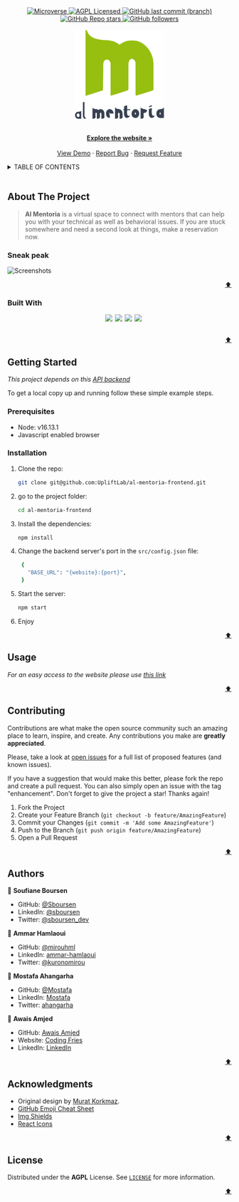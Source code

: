<div id="top" align="center">
  <a href="https://www.microverse.org/">
    <img alt="Microverse" src="https://img.shields.io/badge/-Microverse-blueviolet?style=flat-square">
  </a>
  <a href="./LICENSE">
    <img alt="AGPL Licensed" src="https://img.shields.io/github/license/UpliftLab/al-mentoria-backend">
  </a>
  <a href="https://github.com/UpliftLab/al-mentoria-backend">
    <img alt="GitHub last commit (branch)" src="https://img.shields.io/github/last-commit/UpliftLab/al-mentoria-backend/dev?color=blue&style=flat-square">
  </a>
  <a href="https://github.com/UpliftLab/al-mentoria-backend">
    <img alt="GitHub Repo stars" src="https://img.shields.io/github/stars/UpliftLab/al-mentoria-backend?color=green&label=%E2%98%85%20stars%20&style=flat-square">
  </a>
  <a href="https://github.com/UpliftLab">
    <img alt="GitHub followers" src="https://img.shields.io/github/followers/UpliftLab?color=yellow&logo=github&style=flat-square">
  </a>
</div>

<br />

<div id="header" align="center">
  <a href="https://github.com/UpliftLab/al-mentoria-docs/blob/9fcf7f54b99a1c4264cbcfa5644e5526cf02b2a7/almentoria-full-logo.svg">
    <img src="https://github.com/UpliftLab/al-mentoria-docs/blob/9fcf7f54b99a1c4264cbcfa5644e5526cf02b2a7/almentoria-full-logo.svg" alt="Logo" width="200" height="200">
  </a>
  <p align="center">
    <br />
    <a href="https://almentoria.herokuapp.com/"><strong>Explore the website »</strong></a>
    <br />
    <br />
    <a href="https://github.com/UpliftLab/al-mentoria-frontend">View Demo</a>
    ·
    <a href="https://github.com/UpliftLab/al-mentoria-frontend/issues">Report Bug</a>
    ·
    <a href="https://github.com/UpliftLab/al-mentoria-frontend/issues">Request Feature</a>
  </p>
</div>

<!-- TABLE OF CONTENTS -->
<details>
  <summary>TABLE OF CONTENTS</summary>
  <ol>
    <li>
      <a href="#about-the-project">About The Project</a>
      <ul>
        <li><a href="#Sneak peak">Sneak peak</a></li>
        <li><a href="#built-with">Built With</a></li>
      </ul>
    </li>
    <li>
      <a href="#getting-started">Getting Started</a>
      <ul>
        <li><a href="#prerequisites">Prerequisites</a></li>
        <li><a href="#installation">Installation</a></li>
      </ul>
    </li>
    <li><a href="#usage">Usage</a></li>
    <li><a href="#contributing">Contributing</a></li>
    <li><a href="#authors">Authors</a></li>
    <li><a href="#acknowledgments">Acknowledgments</a></li>
    <li><a href="#license">License</a></li>
  </ol>
</details>

<br />

<!-- ABOUT THE PROJECT -->
## About The Project

> **Al Mentoria** is a virtual space to connect with mentors that can help you with your technical as well as behavioral issues. If you are stuck somewhere and need a second look at things, make a reservation now.

### Sneak peak

<img alt="Screenshots" src="https://user-images.githubusercontent.com/20567503/180013479-d3013553-0aa4-42d8-b938-97f58f9d5791.png">

<p align="right"><a href="#top">⬆️</a></p>


### Built With


<ul style="display: flex; gap: 6px; justify-content: center">
<img src="https://img.shields.io/badge/react-%2320232a.svg?style=for-the-badge&logo=react&logoColor=%2361DAFB"/>
<img src="https://img.shields.io/badge/redux-%23593d88.svg?style=for-the-badge&logo=redux&logoColor=white"/>
<img src="https://img.shields.io/badge/React_Router-CA4245?style=for-the-badge&logo=react-router&logoColor=white"/>
<img src="https://img.shields.io/badge/tailwindcss-%2338B2AC.svg?style=for-the-badge&logo=tailwind-css&logoColor=white"/>
<br></br>
</ul>

<p align="right"><a href="#top">⬆️</a></p>



<!-- GETTING STARTED -->
## Getting Started

*This project depends on this [API backend](https://github.com/UpliftLab/al-mentoria-backend)*

To get a local copy up and running follow these simple example steps.

### Prerequisites

- Node: v16.13.1
- Javascript enabled browser

### Installation

1. Clone the repo:
   ```sh
   git clone git@github.com:UpliftLab/al-mentoria-frontend.git
   ```
2. go to the project folder: 
   ```sh
   cd al-mentoria-frontend
   ```
3. Install the dependencies:
   ```sh
   npm install
   ```
4. Change the backend server's port in the `src/config.json` file:
   ```sh
    {
      "BASE_URL": "{website}:{port}",
    }
   ```
5. Start the server:
   ```sh
   npm start
   ```
6. Enjoy


<p align="right"><a href="#top">⬆️</a></p>



<!-- USAGE EXAMPLES -->
## Usage

_For an easy access to the website please use [this link](https://almentoria.herokuapp.com/)_


<p align="right"><a href="#top">⬆️</a></p>


<!-- CONTRIBUTING -->
## Contributing

Contributions are what make the open source community such an amazing place to learn, inspire, and create. Any contributions you make are **greatly appreciated**.

Please, take a look at [open issues](https://github.com/UpliftLab/al-mentoria-frontend/issues) for a full list of proposed features (and known issues).


If you have a suggestion that would make this better, please fork the repo and create a pull request. You can also simply open an issue with the tag "enhancement".
Don't forget to give the project a star! Thanks again!

1. Fork the Project
2. Create your Feature Branch (`git checkout -b feature/AmazingFeature`)
3. Commit your Changes (`git commit -m 'Add some AmazingFeature'`)
4. Push to the Branch (`git push origin feature/AmazingFeature`)
5. Open a Pull Request


<p align="right"><a href="#top">⬆️</a></p>


<!-- AUTHORS -->
##  Authors

👤 **Soufiane Boursen**

- GitHub: [@Sboursen](https://github.com/Sboursen)
- LinkedIn: [@sboursen](https://linkedin.com/in/sboursen)
- Twitter: [@sboursen_dev](https://twitter.com/sboursen_dev)

👤 **Ammar Hamlaoui**

- GitHub: [@mirouhml](https://github.com/mirouhml)
- LinkedIn: [ammar-hamlaoui](https://www.linkedin.com/in/ammar-hamlaoui-514909189/)
- Twitter: [@kuronomirou](https://twitter.com/kuronomirou)

👤 **Mostafa Ahangarha**

- GitHub: [@Mostafa](https://github.com/ahangarha)
- LinkedIn: [Mostafa](https://www.linkedin.com/in/ahangarha/)
- Twitter: [ahangarha](https://twitter.com/ahangarha)

👤 **Awais Amjed**
- GitHub: [Awais Amjed](https://github.com/awais-amjed)
- Website: [Coding Fries](https://codingfries.com)
- LinkedIn: [LinkedIn](https://www.linkedin.com/in/awais-amjed)

<p align="right"><a href="#top">⬆️</a></p>



<!-- ACKNOWLEDGMENTS -->
## Acknowledgments

* Original design by [Murat Korkmaz](https://www.behance.net/muratk).
* [GitHub Emoji Cheat Sheet](https://www.webpagefx.com/tools/emoji-cheat-sheet)
* [Img Shields](https://shields.io)
* [React Icons](https://react-icons.github.io/react-icons/search)

<p align="right"><a href="#top">⬆️</a></p>


<!-- LICENSE -->
## License

Distributed under the **AGPL** License. See [`LICENSE`](./LICENSE) for more information.

<p align="right"><a href="#top">⬆️</a></p>
